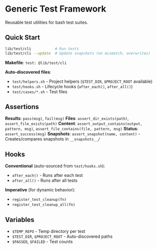 # Generic Test Framework

Reusable test utilities for bash test suites.

## Quick Start

```bash
lib/test/cli           # Run tests
lib/test/cli --update  # Update snapshots (on mismatch, overwrites)
```

**Makefile**: `test: @lib/test/cli`

**Auto-discovered files**:
- `test/helpers.sh` - Project helpers (`$TEST_DIR`, `$PROJECT_ROOT` available)
- `test/hooks.sh` - Lifecycle hooks (`after_each()`, `after_all()`)
- `test/cases/*.sh` - Test files

## Assertions

**Results**: `pass(msg)`, `fail(msg)`
**Files**: `assert_dir_exists(path)`, `assert_file_exists(path)`
**Content**: `assert_output_contains(output, pattern, msg)`, `assert_file_contains(file, pattern, msg)`
**Status**: `assert_success(msg)`
**Snapshots**: `assert_snapshot(name, content)` - Creates/compares snapshots in `__snapshots__/`

## Hooks

**Conventional** (auto-sourced from `test/hooks.sh`):
- `after_each()` - Runs after each test
- `after_all()` - Runs after all tests

**Imperative** (for dynamic behavior):
- `register_test_cleanup(fn)`
- `register_test_cleanup_all(fn)`

## Variables

- `$TEMP_REPO` - Temp directory per test
- `$TEST_DIR`, `$PROJECT_ROOT` - Auto-discovered paths
- `$PASSED`, `$FAILED` - Test counts

